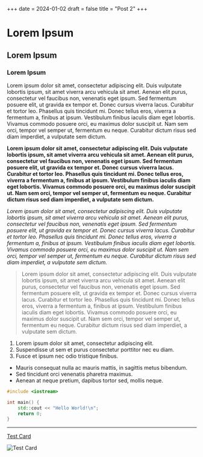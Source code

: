 +++
date = 2024-01-02
draft = false
title = "Post 2"
+++

# Lorem Ipsum
## Lorem Ipsum
### Lorem Ipsum

Lorem ipsum dolor sit amet, consectetur adipiscing elit. Duis vulputate lobortis ipsum, sit amet viverra arcu vehicula sit amet. Aenean elit purus, consectetur vel faucibus non, venenatis eget ipsum. Sed fermentum posuere elit, ut gravida ex tempor et. Donec cursus viverra lacus. Curabitur et tortor leo. Phasellus quis tincidunt mi. Donec tellus eros, viverra a fermentum a, finibus at ipsum. Vestibulum finibus iaculis diam eget lobortis. Vivamus commodo posuere orci, eu maximus dolor suscipit ut. Nam sem orci, tempor vel semper ut, fermentum eu neque. Curabitur dictum risus sed diam imperdiet, a vulputate sem dictum.

**Lorem ipsum dolor sit amet, consectetur adipiscing elit. Duis vulputate lobortis ipsum, sit amet viverra arcu vehicula sit amet. Aenean elit purus, consectetur vel faucibus non, venenatis eget ipsum. Sed fermentum posuere elit, ut gravida ex tempor et. Donec cursus viverra lacus. Curabitur et tortor leo. Phasellus quis tincidunt mi. Donec tellus eros, viverra a fermentum a, finibus at ipsum. Vestibulum finibus iaculis diam eget lobortis. Vivamus commodo posuere orci, eu maximus dolor suscipit ut. Nam sem orci, tempor vel semper ut, fermentum eu neque. Curabitur dictum risus sed diam imperdiet, a vulputate sem dictum.**

*Lorem ipsum dolor sit amet, consectetur adipiscing elit. Duis vulputate lobortis ipsum, sit amet viverra arcu vehicula sit amet. Aenean elit purus, consectetur vel faucibus non, venenatis eget ipsum. Sed fermentum posuere elit, ut gravida ex tempor et. Donec cursus viverra lacus. Curabitur et tortor leo. Phasellus quis tincidunt mi. Donec tellus eros, viverra a fermentum a, finibus at ipsum. Vestibulum finibus iaculis diam eget lobortis. Vivamus commodo posuere orci, eu maximus dolor suscipit ut. Nam sem orci, tempor vel semper ut, fermentum eu neque. Curabitur dictum risus sed diam imperdiet, a vulputate sem dictum.*

> Lorem ipsum dolor sit amet, consectetur adipiscing elit. Duis vulputate lobortis ipsum, sit amet viverra arcu vehicula sit amet. Aenean elit purus, consectetur vel faucibus non, venenatis eget ipsum. Sed fermentum posuere elit, ut gravida ex tempor et. Donec cursus viverra lacus. Curabitur et tortor leo. Phasellus quis tincidunt mi. Donec tellus eros, viverra a fermentum a, finibus at ipsum. Vestibulum finibus iaculis diam eget lobortis. Vivamus commodo posuere orci, eu maximus dolor suscipit ut. Nam sem orci, tempor vel semper ut, fermentum eu neque. Curabitur dictum risus sed diam imperdiet, a vulputate sem dictum.

1. Lorem ipsum dolor sit amet, consectetur adipiscing elit.
2. Suspendisse ut sem et purus consectetur porttitor nec eu diam.
3. Fusce et ipsum nec odio tristique finibus.

- Mauris consequat nulla ac mauris mattis, in sagittis metus bibendum.
- Sed tincidunt orci venenatis pharetra maximus.
- Aenean at neque pretium, dapibus tortor sed, mollis neque.

```cpp
#include <iostream>

int main() {
    std::cout << "Hello World!\n";
    return 0;
}
```

---

[Test Card](https://en.wikipedia.org/wiki/Test_card)

![Test Card](https://upload.wikimedia.org/wikipedia/commons/a/aa/Philips_PM5544.svg)
